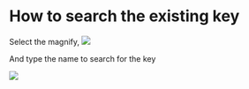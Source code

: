 # How to search the existing key

Select the magnify,
![](https://initail.files.wordpress.com/2015/06/search1.png)

And type the name to search for the key

![](https://initail.files.wordpress.com/2015/06/search.png)